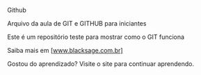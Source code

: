 Github

Arquivo da aula de GIT e GITHUB para iniciantes

Este é um repositório teste para mostrar como o GIT funciona

Saiba mais em [www.blacksage.com.br]

Gostou do aprendizado? Visite o site para continuar aprendendo.
